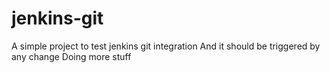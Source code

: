 # jenkins-git
A simple project to test jenkins git integration
And it should be triggered by any change
Doing more stuff
